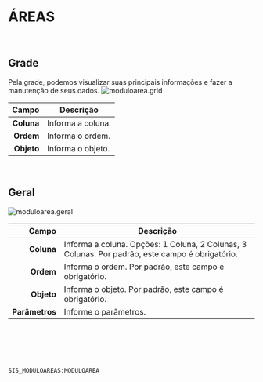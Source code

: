 # ÁREAS
<br>

## Grade
Pela grade, podemos visualizar suas principais informações e fazer a manutenção de seus dados.
![moduloarea.grid](https://raw.githubusercontent.com/netforcews/docs-siscom/master/geral/imagens/moduloarea.grid.png)

Campo | Descrição
--:|---
**Coluna** | Informa a coluna.
**Ordem** | Informa o ordem.
**Objeto** | Informa o objeto.
<br>

## Geral
![moduloarea.geral](https://raw.githubusercontent.com/netforcews/docs-siscom/master/geral/imagens/moduloarea.geral.png)

Campo | Descrição
--:|---
**Coluna** | Informa a coluna. Opções: 1 Coluna, 2 Colunas, 3 Colunas. Por padrão, este campo é obrigatório.
**Ordem** | Informa o ordem. Por padrão, este campo é obrigatório.
**Objeto** | Informa o objeto. Por padrão, este campo é obrigatório.
**Parâmetros** | Informe o parâmetros.
<br>
<br>
<br>
<br>

```SIS_MODULOAREAS:MODULOAREA```
